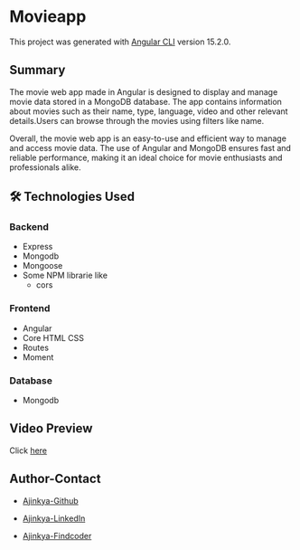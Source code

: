 # Movieapp

This project was generated with [Angular CLI](https://github.com/angular/angular-cli) version 15.2.0.

## Summary

The movie web app made in Angular is designed to display and manage movie data stored in a MongoDB database. The app contains information about movies such as their name, type, language, video and other relevant details.Users can browse through the movies using filters like name.

Overall, the movie web app is an easy-to-use and efficient way to manage and access movie data. The use of Angular and MongoDB ensures fast and reliable performance, making it an ideal choice for movie enthusiasts and professionals alike.

## 🛠 Technologies Used

### Backend

- Express
- Mongodb
- Mongoose
- Some NPM librarie like
  - cors

### Frontend

- Angular
- Core HTML CSS
- Routes
- Moment

### Database

- Mongodb

## Video Preview

Click [here](./assets/preview.mp4)

## Author-Contact

- [Ajinkya-Github](https://github.com/AjinkyaVeer007)

- [Ajinkya-LinkedIn](https://www.linkedin.com/in/ajinkya-veer-0ba100238/)

- [Ajinkya-Findcoder](https://www.findcoder.io/u/ajinkya_veer)
